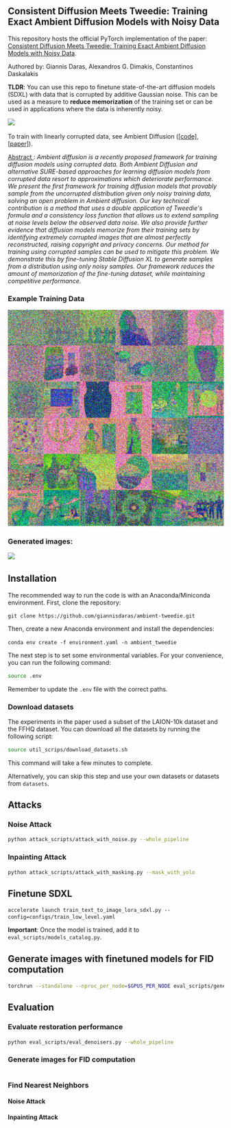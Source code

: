 ## Consistent Diffusion Meets Tweedie: Training Exact Ambient Diffusion Models with Noisy Data

This repository hosts the official PyTorch implementation of the paper: [Consistent Diffusion Meets Tweedie: Training Exact Ambient Diffusion Models with Noisy Data](https://giannisdaras.github.io/publications/consistent_diffusion_meets_tweedie.pdf).


Authored by: Giannis Daras, Alexandros G. Dimakis, Constantinos Daskalakis

**TLDR**: You can use this repo to finetune state-of-the-art diffusion models (SDXL) with data that is corrupted by additive Gaussian noise. This can be used as a measure to **reduce memorization** of the training set or can be used in applications where the data is inherently noisy.

![](figures/memorized_images_inpainting.png)

To train with linearly corrupted data, see Ambient Diffusion ([\[code\]](https://github.com/giannisdaras/ambient-diffusion), [\[paper\]](https://arxiv.org/abs/2305.19256)).


<u> Abstract </u>: *Ambient diffusion is a recently proposed framework for training diffusion models using corrupted data. Both Ambient Diffusion and alternative SURE-based approaches for learning diffusion models from corrupted data resort to approximations which deteriorate performance. We present the first framework for training diffusion models that provably sample from the uncorrupted distribution given only noisy training data, solving an open problem in Ambient diffusion. Our key technical contribution is a method that uses a double application of Tweedie's formula and a consistency loss function that allows us to extend sampling at noise levels below the observed data noise. We also provide further evidence that diffusion models memorize from their training sets by identifying extremely corrupted images that are almost perfectly reconstructed, raising copyright and privacy concerns. Our method for training using corrupted samples can be used to mitigate this problem.
 We demonstrate this by fine-tuning Stable Diffusion XL to generate samples from a distribution using only noisy samples. Our framework reduces the amount of memorization of the fine-tuning dataset, while maintaining competitive performance.*


### Example Training Data
![](figures/corrupted_data.png)

### Generated images:
![](figures/high_level_with_consistency.png)


## Installation

The recommended way to run the code is with an Anaconda/Miniconda environment.
First, clone the repository: 
```
git clone https://github.com/giannisdaras/ambient-tweedie.git
```

Then, create a new Anaconda environment and install the dependencies:

`conda env create -f environment.yaml -n ambient_tweedie`

The next step is to set some environmental variables. For your convenience, you can run the following command:

```bash
source .env
```

Remember to update the `.env` file with the correct paths.


### Download datasets

The experiments in the paper used a subset of the LAION-10k dataset and the FFHQ dataset. You can download all the datasets by running the following script:

```bash
source util_scrips/download_datasets.sh
```
This command will take a few minutes to complete.

Alternatively, you can skip this step and use your own datasets or datasets from `datasets`.

## Attacks

### Noise Attack

```bash
python attack_scripts/attack_with_noise.py --whole_pipeline
```

### Inpainting Attack
```bash
python attack_scripts/attack_with_masking.py --mask_with_yolo
```


## Finetune SDXL

```
accelerate launch train_text_to_image_lora_sdxl.py --config=configs/train_low_level.yaml
```

**Important**: Once the model is trained, add it to `eval_scripts/models_catalog.py`.

## Generate images with finetuned models for FID computation

```bash
torchrun --standalone --nproc_per_node=$GPUS_PER_NODE eval_scripts/generate.py --early_stop_generation --model_key=low_noise
```



## Evaluation

### Evaluate restoration performance
```bash
python eval_scripts/eval_denoisers.py --whole_pipeline
```


### Generate images for FID computation
```bash
```

### Find Nearest Neighbors

#### Noise Attack

#### Inpainting Attack

<!-- ```bash
python filter_results_.py --input_dir=/datastor1/gdaras/sdxl_lora_full_dataset_no_noisecheckpoint-197500_25_early_stop_True/ --output_dir=$BASE_PATH/matches_no_noise --features_path=/datastor1/gdaras/ffhq_features.npy --data=$FFHQ_RAW_DATA --normalize=True
``` -->